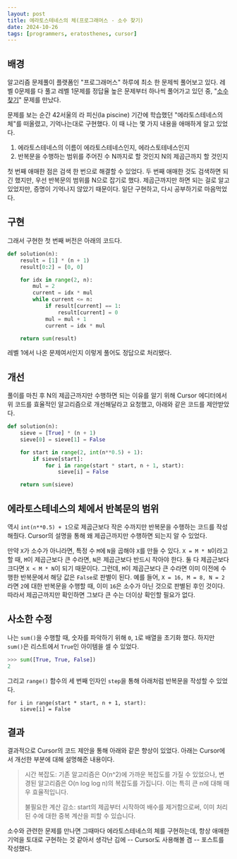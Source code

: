 ```yaml
---
layout: post
title: 에라토스테네스의 체(프로그래머스 - 소수 찾기)
date: 2024-10-26
tags: [programmers, eratosthenes, cursor]
---
```


## 배경

알고리즘 문제풀이 플랫폼인 "프로그래머스" 하루에 최소 한 문제씩 풀어보고 있다. 레벨 0문제를 다 풀고 레벨 1문제를 정답율 높은 문제부터 하나씩 풀어가고 있던 중, "[소수 찾기](https://school.programmers.co.kr/learn/courses/30/lessons/12921)" 문제를 만났다.

문제를 보는 순간 42서울의 라 피신(la piscine) 기간에 학습했던 "에라토스테네스의 체"를 떠올렸고, 기억나는대로 구현했다. 이 때 나는 몇 가지 내용을 애매하게 알고 있었다.

1. 에라토스테네스의 이름이 에라토스테네스인지, 에라스토테네스인지
2. 반복문을 수행하는 범위를 주어진 수 N까지로 할 것인지 N의 제곱근까지 할 것인지

첫 번째 애매한 점은 검색 한 번으로 해결할 수 있었다. 두 번째 애매한 것도 검색하면 되긴 했지만, 우선 반복문의 범위를 N으로 잡기로 했다. 제곱근까지만 하면 되는 걸로 알고 있었지만, 증명이 기억나지 않았기 때문이다. 일단 구현하고, 다시 공부하기로 마음먹었다.

## 구현

그래서 구현한 첫 번째 버전은 아래의 코드다.

```python
def solution(n):
    result = [1] * (n + 1)
    result[0:2] = [0, 0]

    for idx in range(2, n):
        mul = 2
        current = idx * mul
        while current <= n:
            if result[current] == 1:
                result[current] = 0
            mul = mul + 1
            current = idx * mul

    return sum(result)
```

레벨 1에서 나온 문제여서인지 이렇게 풀어도 정답으로 처리됐다.

## 개선

풀이를 마친 후 N의 제곱근까지만 수행하면 되는 이유를 알기 위해 Cursor 에디터에서 위 코드를 효율적인 알고리즘으로 개선해달라고 요청했고, 아래와 같은 코드를 제안받았다.

```python
def solution(n):
    sieve = [True] * (n + 1)
    sieve[0] = sieve[1] = False

    for start in range(2, int(n**0.5) + 1):
        if sieve[start]:
            for i in range(start * start, n + 1, start):
                sieve[i] = False

    return sum(sieve)
```

## 에라토스테네스의 체에서 반복문의 범위

역시 `int(n**0.5) + 1`으로 제곱근보다 작은 수까지만 반복문을 수행하는 코드를 작성해줬다. Cursor의 설명을 통해 왜 제곱근까지만 수행하면 되는지 알 수 있었다.

만약 `X`가 소수가 아니라면, 특정 수 `M`에 `N`을 곱해야 `X`를 만들 수 있다. `X = M * N`이라고 할 때, `M`이 제곱근보다 큰 수라면, `N`은 제곱근보다 반드시 작아야 한다. 둘 다 제곱근보다 크다면 `X < M * N`이 되기 때문이다. 그런데, `M`이 제곱근보다 큰 수라면 이미 이전에 수행한 반복문에서 해당 값은 `False`로 판별이 된다. 예를 들어, `X = 16, M = 8, N = 2`라면 `2`에 대한 반복문을 수행할 때, 이미 `16`은 소수가 아닌 것으로 판별된 후인 것이다. 따라서 제곱근까지만 확인하면 그보다 큰 수는 더이상 확인할 필요가 없다.

## 사소한 수정

나는 `sum()`을 수행할 때, 숫자를 파악하기 위해 `0`, `1`로 배열을 초기화 했다. 하지만 `sum()`은 리스트에서 `True`인 아이템을 셀 수 있었다.

```python
>>> sum([True, True, False])
2
```

그리고 `range()` 함수의 세 번째 인자인 `step`을 통해 아래처럼 반복문을 작성할 수 있었다.

```
for i in range(start * start, n + 1, start):
    sieve[i] = False
```

## 결과

결과적으로 Cursor의 코드 제안을 통해 아래와 같은 향상이 있었다. 아래는 Cursor에서 개선한 부분에 대해 설명해준 내용이다.

> 시간 복잡도: 기존 알고리즘은 O(n^2)에 가까운 복잡도를 가질 수 있었으나, 변경된 알고리즘은 O(n log log n)의 복잡도를 가집니다. 이는 특히 큰 n에 대해 매우 효율적입니다.
>
> 불필요한 계산 감소: start의 제곱부터 시작하여 배수를 제거함으로써, 이미 처리된 수에 대한 중복 계산을 피할 수 있습니다.

소수와 관련한 문제를 만나면 그때마다 에라토스테네스의 체를 구현하는데, 항상 애매한 기억을 토대로 구현하는 것 같아서 생각난 김에 -- Cursor도 사용해볼 겸 -- 포스트를 작성했다.

